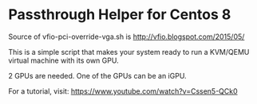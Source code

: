 # Passthrough Helper for Centos 8

Source of vfio-pci-override-vga.sh is http://vfio.blogspot.com/2015/05/

This is a simple script that makes your system ready to run a KVM/QEMU virtual machine with its own GPU. 

2 GPUs are needed. One of the GPUs can be an iGPU. 

For a tutorial, visit: https://www.youtube.com/watch?v=Cssen5-QCk0
